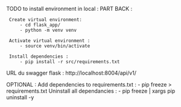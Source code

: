 TODO to install environment in local :
  PART BACK :

     Create virtual environment:
         - cd flask_app/
         - python -m venv venv

     Activate virtual environment :
         - source venv/bin/activate

     Install dependencies :
         - pip install -r src/requirements.txt


URL du swagger flask :
http://localhost:8004/api/v1/


OPTIONAL :
 Add dependencies to requirements.txt :
     - pip freeze > requirements.txt
 Uninstall all dependancies :
     - pip freeze | xargs pip uninstall -y
